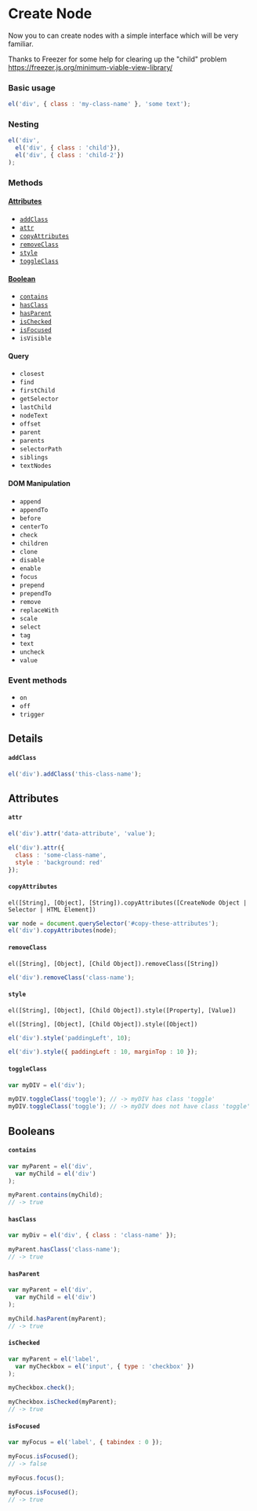# Create Node
Now you to can create nodes with a simple interface which will be very familiar.

Thanks to Freezer for some help for clearing up the "child" problem https://freezer.js.org/minimum-viable-view-library/

### Basic usage
```javascript
el('div', { class : 'my-class-name' }, 'some text');
```

### Nesting
```javascript
el('div',
  el('div', { class : 'child'}),
  el('div', { class : 'child-2'})
);
```

### Methods

#### [Attributes](#attributes-1)
- [`addClass`](#addclass)
- [`attr`](#attr)
- [`copyAttributes`](#copyattributes)
- [`removeClass`](#removeclass)
- [`style`](#style)
- [`toggleClass`](#toggleclass)

#### [Boolean](#boolean-1)
- [`contains`](#contains)
- [`hasClass`](#hasclass)
- [`hasParent`](#hasparent)
- [`isChecked`](#ischecked)
- [`isFocused`](#isfocused)
- `isVisible`

#### Query
- `closest`
- `find`
- `firstChild`
- `getSelector`
- `lastChild`
- `nodeText`
- `offset`
- `parent`
- `parents`
- `selectorPath`
- `siblings`
- `textNodes`

#### DOM Manipulation
- `append`
- `appendTo`
- `before`
- `centerTo`
- `check`
- `children`
- `clone`
- `disable`
- `enable`
- `focus`
- `prepend`
- `prependTo`
- `remove`
- `replaceWith`
- `scale`
- `select`
- `tag`
- `text`
- `uncheck`
- `value`

### Event methods
- `on`
- `off`
- `trigger`

## Details

#### `addClass`

```javascript
el('div').addClass('this-class-name');
```

## Attributes

#### `attr`

```javascript
el('div').attr('data-attribute', 'value');
```

```javascript
el('div').attr({
  class : 'some-class-name',
  style : 'background: red'
});
```


#### `copyAttributes`

`el([String], [Object], [String]).copyAttributes([CreateNode Object | Selector | HTML Element])`

```javascript
var node = document.querySelector('#copy-these-attributes');
el('div').copyAttributes(node);
```


#### `removeClass`

`el([String], [Object], [Child Object]).removeClass([String])`

```javascript
el('div').removeClass('class-name');
```


#### `style`

`el([String], [Object], [Child Object]).style([Property], [Value])`

`el([String], [Object], [Child Object]).style([Object])`

```javascript
el('div').style('paddingLeft', 10);
```

```javascript
el('div').style({ paddingLeft : 10, marginTop : 10 });
```


#### `toggleClass`

```javascript
var myDIV = el('div');

myDIV.toggleClass('toggle'); // -> myDIV has class 'toggle'
myDIV.toggleClass('toggle'); // -> myDIV does not have class 'toggle'
```


## Booleans

#### `contains`

```javascript
var myParent = el('div',
  var myChild = el('div')
);

myParent.contains(myChild);
// -> true
```

#### `hasClass`

```javascript
var myDiv = el('div', { class : 'class-name' });

myParent.hasClass('class-name');
// -> true
```

#### `hasParent`

```javascript
var myParent = el('div',
  var myChild = el('div')
);

myChild.hasParent(myParent);
// -> true
```

#### `isChecked`

```javascript
var myParent = el('label',
  var myCheckbox = el('input', { type : 'checkbox' })
);

myCheckbox.check();

myCheckbox.isChecked(myParent);
// -> true
```

#### `isFocused`

```javascript
var myFocus = el('label', { tabindex : 0 });

myFocus.isFocused();
// -> false

myFocus.focus();

myFocus.isFocused();
// -> true
```
